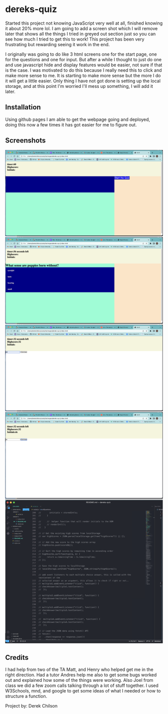 # dereks-quiz

Started this project not knowing JavaScript very well at all, finished knowing it about 20% more lol. I am going to add a screen shot which I will remove later that shows all the things I tried in greyed out section just so you can see how much I tried to get this to work! This project has been very frustrating but rewarding seeing it work in the end.

I originally was going to do like 3 html screens one for the start page, one for the questions and one for input. But after a while I thought to just do one and use javascript hide and display features would be easier, not sure if that is the case. I was motivated to do this because I really need this to click and make more sense to me. It is starting to make more sense but the more I do it will get a little easier. Only thing I have not got done is setting up the local storage, and at this point I'm worried I'll mess up something, I will add it later.


## Installation

Using github pages I am able to get the webpage going and deployed, doing this now a few times it has got easier for me to figure out.



## Screenshots

![alt text](/screenshot1.png)
![alt text](/screenshot2.png)
![alt text](/screenshot5.png)
![alt text](/screenshot4.png)
![alt text](/screenshot3.png)


## Credits

I had help from two of the TA Matt, and Henry who helped get me in the right direction. Had a tutor Andres help me also to get some bugs worked out and explained how some of the things were working. Also Joel from class we did a few zoom calls talking through a lot of stuff together. I used W3Schools, mnd, and google to get some ideas of what I needed or how to structure a function.


Project by: Derek Chilson